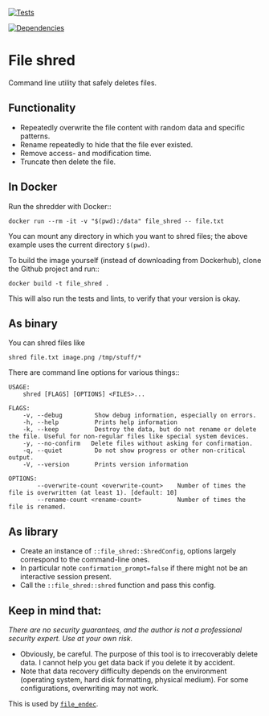 
[![Tests](https://github.com/mverleg/file_shred/workflows/Test%20file_shred/badge.svg)](https://github.com/mverleg/file_shred/actions)

[![Dependencies](https://deps.rs/repo/github/mverleg/file_shred/status.svg)](https://deps.rs/repo/github/mverleg/file_shred)

File shred
===============================

Command line utility that safely deletes files.

Functionality
-------------------------------

* Repeatedly overwrite the file content with random data and specific patterns.
* Rename repeatedly to hide that the file ever existed.
* Remove access- and modification time.
* Truncate then delete the file.

In Docker
-------------------------------

Run the shredder with Docker::

    docker run --rm -it -v "$(pwd):/data" file_shred -- file.txt

You can mount any directory in which you want to shred files; the above example uses the current directory `$(pwd)`.

To build the image yourself (instead of downloading from Dockerhub), clone the Github project and run::

    docker build -t file_shred .

This will also run the tests and lints, to verify that your version is okay.

As binary
-------------------------------

You can shred files like

    shred file.txt image.png /tmp/stuff/*

There are command line options for various things::

    USAGE:
        shred [FLAGS] [OPTIONS] <FILES>...
    
    FLAGS:
        -v, --debug         Show debug information, especially on errors.
        -h, --help          Prints help information
        -k, --keep          Destroy the data, but do not rename or delete the file. Useful for non-regular files like special system devices.
        -y, --no-confirm   Delete files without asking for confirmation.
        -q, --quiet         Do not show progress or other non-critical output.
        -V, --version       Prints version information
    
    OPTIONS:
            --overwrite-count <overwrite-count>    Number of times the file is overwritten (at least 1). [default: 10]
            --rename-count <rename-count>          Number of times the file is renamed.

As library
-------------------------------

* Create an instance of `::file_shred::ShredConfig`, options largely correspond to the command-line ones.
* In particular note `confirmation_prompt=false` if there might not be an interactive session present.
* Call the `::file_shred::shred` function and pass this config.

Keep in mind that:
-------------------------------

*There are no security guarantees, and the author is not a professional security expert. Use at your own risk.*

* Obviously, be careful. The purpose of this tool is to irrecoverably delete data. I cannot help you get data back if you delete it by accident.
* Note that data recovery difficulty depends on the environment (operating system, hard disk formatting, physical medium). For some configurations, overwriting may not work.

This is used by [`file_endec`](https://github.com/mverleg/file_endec).
